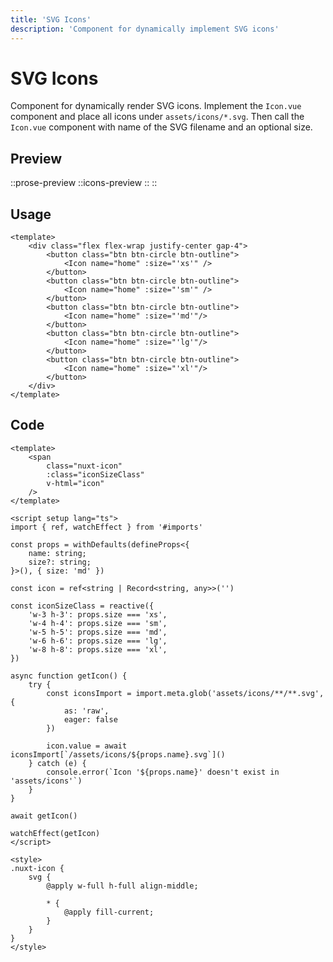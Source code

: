 ```yaml
---
title: 'SVG Icons'
description: 'Component for dynamically implement SVG icons'
---
```


# SVG Icons

Component for dynamically render SVG icons. Implement the `Icon.vue` component and place all icons under 
`assets/icons/*.svg`. Then call the `Icon.vue` component with name of the SVG filename and an optional size.

## Preview

::prose-preview
::icons-preview
::
::

## Usage

```vue [components/MyCustomComponent.vue]
<template>
    <div class="flex flex-wrap justify-center gap-4">
        <button class="btn btn-circle btn-outline">
            <Icon name="home" :size="'xs'" />
        </button>
        <button class="btn btn-circle btn-outline">
            <Icon name="home" :size="'sm'" />
        </button>
        <button class="btn btn-circle btn-outline">
            <Icon name="home" :size="'md'"/>
        </button>
        <button class="btn btn-circle btn-outline">
            <Icon name="home" :size="'lg'"/>
        </button>
        <button class="btn btn-circle btn-outline">
            <Icon name="home" :size="'xl'"/>
        </button>
    </div>
</template>
```

## Code

```vue [components/Icon.vue]
<template>
    <span
        class="nuxt-icon"
        :class="iconSizeClass"
        v-html="icon"
    />
</template>

<script setup lang="ts">
import { ref, watchEffect } from '#imports'

const props = withDefaults(defineProps<{
    name: string;
    size?: string;
}>(), { size: 'md' })

const icon = ref<string | Record<string, any>>('')

const iconSizeClass = reactive({
    'w-3 h-3': props.size === 'xs',
    'w-4 h-4': props.size === 'sm',
    'w-5 h-5': props.size === 'md',
    'w-6 h-6': props.size === 'lg',
    'w-8 h-8': props.size === 'xl',
})

async function getIcon() {
    try {
        const iconsImport = import.meta.glob('assets/icons/**/**.svg', {
            as: 'raw',
            eager: false
        })

        icon.value = await iconsImport[`/assets/icons/${props.name}.svg`]()
    } catch (e) {
        console.error(`Icon '${props.name}' doesn't exist in 'assets/icons'`)
    }
}

await getIcon()

watchEffect(getIcon)
</script>

<style>
.nuxt-icon {
    svg {
        @apply w-full h-full align-middle;

        * {
            @apply fill-current;
        }
    }
}
</style>
```
